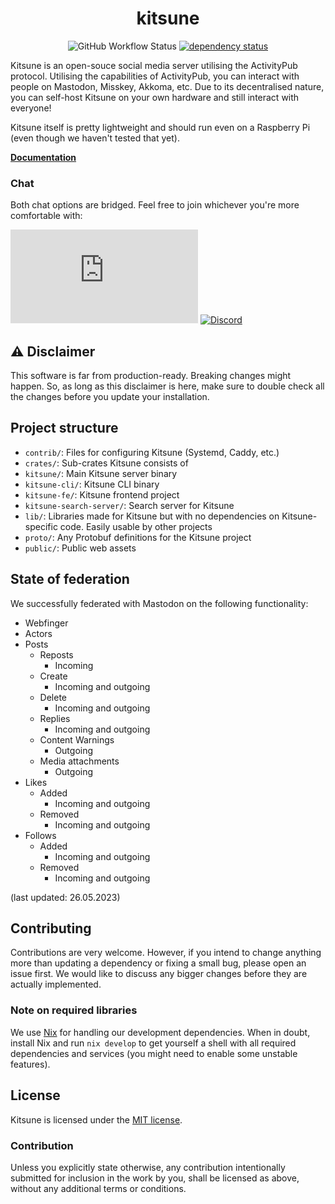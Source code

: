 <div align="center">

# kitsune

![GitHub Workflow Status](https://img.shields.io/github/actions/workflow/status/kitsune-soc/kitsune/rust.yml?style=for-the-badge)
[![dependency status](https://deps.rs/repo/github/kitsune-soc/kitsune/status.svg?style=for-the-badge)](https://deps.rs/repo/github/kitsune-soc/kitsune)

</div>

Kitsune is an open-souce social media server utilising the ActivityPub protocol.
Utilising the capabilities of ActivityPub, you can interact with people on Mastodon, Misskey, Akkoma, etc.
Due to its decentralised nature, you can self-host Kitsune on your own hardware and still interact with everyone!

Kitsune itself is pretty lightweight and should run even on a Raspberry Pi (even though we haven't tested that yet).

**[Documentation](https://docs.joinkitsune.org)**

### Chat

Both chat options are bridged. Feel free to join whichever you're more comfortable with:

[![Matrix](https://img.shields.io/matrix/kitsune-space:matrix.org?label=Matrix%20chat&style=for-the-badge)](https://matrix.to/#/#kitsune-space:matrix.org)
[![Discord](https://img.shields.io/discord/1118538521423138856?label=Discord%20chat&style=for-the-badge)](https://discord.gg/YGAtX7nfrG)

## ⚠ Disclaimer

This software is far from production-ready. Breaking changes might happen.
So, as long as this disclaimer is here, make sure to double check all the changes before you update your installation.

## Project structure

- `contrib/`: Files for configuring Kitsune (Systemd, Caddy, etc.)
- `crates/`: Sub-crates Kitsune consists of
- `kitsune/`: Main Kitsune server binary
- `kitsune-cli/`: Kitsune CLI binary
- `kitsune-fe/`: Kitsune frontend project
- `kitsune-search-server/`: Search server for Kitsune
- `lib/`: Libraries made for Kitsune but with no dependencies on Kitsune-specific code. Easily usable by other projects
- `proto/`: Any Protobuf definitions for the Kitsune project
- `public/`: Public web assets

## State of federation

We successfully federated with Mastodon on the following functionality:

- Webfinger
- Actors
- Posts
  - Reposts
    - Incoming
  - Create
    - Incoming and outgoing
  - Delete
    - Incoming and outgoing
  - Replies
    - Incoming and outgoing
  - Content Warnings
    - Outgoing
  - Media attachments
    - Outgoing
- Likes
  - Added
    - Incoming and outgoing
  - Removed
    - Incoming and outgoing
- Follows
  - Added
    - Incoming and outgoing
  - Removed
    - Incoming and outgoing

(last updated: 26.05.2023)

## Contributing

Contributions are very welcome. However, if you intend to change anything more than updating a dependency or fixing a small bug, please open an issue first.
We would like to discuss any bigger changes before they are actually implemented.

### Note on required libraries

We use [Nix](https://nixos.org) for handling our development dependencies.
When in doubt, install Nix and run `nix develop` to get yourself a shell with all required dependencies and services (you might need to enable some unstable features).

## License

Kitsune is licensed under the [MIT license](http://opensource.org/licenses/MIT).

### Contribution

Unless you explicitly state otherwise, any contribution intentionally submitted for inclusion in the work by you,
shall be licensed as above, without any additional terms or conditions.
